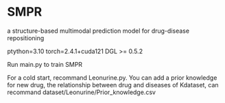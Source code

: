 # SMPR
a structure-based multimodal prediction model for drug-disease repositioning 

ptython=3.10
torch=2.4.1+cuda121
DGL >= 0.5.2

Run main.py to train SMPR

For a cold start, recommand Leonurine.py. You can add a prior knowledge for new drug, the relationship between drug and diseases of Kdataset, can recommand dataset/Leonurine/Prior_knowledge.csv
